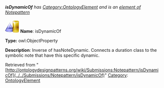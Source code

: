 ___isDynamicOf__ has [Category:OntologyElement](../../Category/OntologyElement "Category:OntologyElement") and is an [element of](../../Property/ElementOf "Property:ElementOf") [Notepattern](../../Submissions/Notepattern "Submissions:Notepattern")_


  




[![ObjectProperty](../../images/thumb/c/c3/ObjectProperty.gif/45px-ObjectProperty.gif)](../../Image/ObjectProperty.gif "ObjectProperty")
__Name__: isDynamicOf 


__Type:__ owl:ObjectProperty 


__Description__: Inverse of hasNoteDynamic. Connects a duration class to the symbolic note that have this specific dynamic. 





Retrieved from "[http://ontologydesignpatterns.org/wiki/Submissions:Notepattern/isDynamicOf](../../Submissions/Notepattern/isDynamicOf)"
 [Category](http://ontologydesignpatterns.org/wiki/Special:Categories "Special:Categories"): [OntologyElement](../../Category/OntologyElement "Category:OntologyElement")